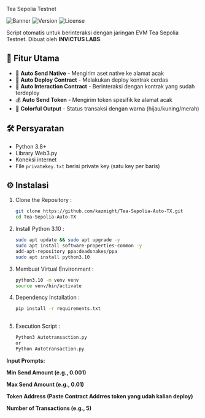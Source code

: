 Tea Sepolia Testnet

![Banner](https://img.shields.io/badge/Helper-EVM_Tea_Sepolia_Testnet-brightgreen)
![Version](https://img.shields.io/badge/Version-2.0-blue)
![License](https://img.shields.io/badge/License-MIT-orange)

Script otomatis untuk berinteraksi dengan jaringan EVM Tea Sepolia Testnet. Dibuat oleh **INVICTUS LABS**.

## 🌟 Fitur Utama

- 🚀 **Auto Send Native** - Mengirim aset native ke alamat acak
- 📜 **Auto Deploy Contract** - Melakukan deploy kontrak cerdas
- 🤖 **Auto Interaction Contract** - Berinteraksi dengan kontrak yang sudah terdeploy
- 💰 **Auto Send Token** - Mengirim token spesifik ke alamat acak
- 🎨 **Colorful Output** - Status transaksi dengan warna (hijau/kuning/merah)

## 🛠️ Persyaratan

- Python 3.8+
- Library Web3.py
- Koneksi internet
- File `privatekey.txt` berisi private key (satu key per baris)

## ⚙️ Instalasi

1. Clone the Repository :
   ```bash
   git clone https://github.com/kazmight/Tea-Sepolia-Auto-TX.git
   cd Tea-Sepolia-Auto-TX

2. Install Python 3.10 :
   ```bash
   sudo apt update && sudo apt upgrade -y
   sudo apt install software-properties-common -y
   add-apt-repository ppa:deadsnakes/ppa
   sudo apt install python3.10

3. Membuat Virtual Environment :
   ```bash
   python3.10 -m venv venv
   source venv/bin/activate


4. Dependency Installation :
   ```bash
   pip install -r requirements.txt
 


2. Execution Script :
   ```bash
   Python3 Autotransaction.py
   or 
   Python Autotransaction.py


**Input Prompts:**

**Min Send Amount (e.g., 0.001)**

**Max Send Amount (e.g., 0.01)**

**Token Address (Paste Contract Addrres token yang udah kalian deploy)**

**Number of Transactions (e.g., 5)**
